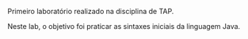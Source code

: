 Primeiro laboratório realizado na disciplina de TAP.

Neste lab, o objetivo foi praticar as sintaxes iniciais da linguagem Java.
